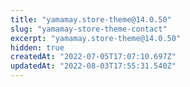 ```yaml
---
title: "yamamay.store-theme@14.0.50"
slug: "yamamay-store-theme-contact"
excerpt: "yamamay.store-theme@14.0.50"
hidden: true
createdAt: "2022-07-05T17:07:10.697Z"
updatedAt: "2022-08-03T17:55:31.540Z"
---
```

